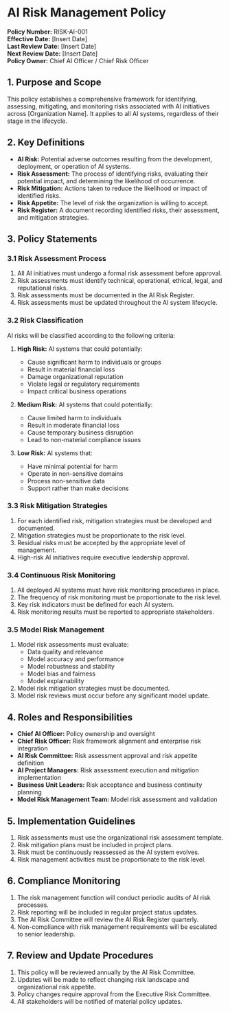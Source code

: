 # AI Risk Management Policy

**Policy Number:** RISK-AI-001  
**Effective Date:** [Insert Date]  
**Last Review Date:** [Insert Date]  
**Next Review Date:** [Insert Date]  
**Policy Owner:** Chief AI Officer / Chief Risk Officer

## 1. Purpose and Scope

This policy establishes a comprehensive framework for identifying, assessing, mitigating, and monitoring risks associated with AI initiatives across [Organization Name]. It applies to all AI systems, regardless of their stage in the lifecycle.

## 2. Key Definitions

- **AI Risk:** Potential adverse outcomes resulting from the development, deployment, or operation of AI systems.
- **Risk Assessment:** The process of identifying risks, evaluating their potential impact, and determining the likelihood of occurrence.
- **Risk Mitigation:** Actions taken to reduce the likelihood or impact of identified risks.
- **Risk Appetite:** The level of risk the organization is willing to accept.
- **Risk Register:** A document recording identified risks, their assessment, and mitigation strategies.

## 3. Policy Statements

### 3.1 Risk Assessment Process

1. All AI initiatives must undergo a formal risk assessment before approval.
2. Risk assessments must identify technical, operational, ethical, legal, and reputational risks.
3. Risk assessments must be documented in the AI Risk Register.
4. Risk assessments must be updated throughout the AI system lifecycle.

### 3.2 Risk Classification

AI risks will be classified according to the following criteria:

1. **High Risk:** AI systems that could potentially:
   - Cause significant harm to individuals or groups
   - Result in material financial loss
   - Damage organizational reputation
   - Violate legal or regulatory requirements
   - Impact critical business operations

2. **Medium Risk:** AI systems that could potentially:
   - Cause limited harm to individuals
   - Result in moderate financial loss
   - Cause temporary business disruption
   - Lead to non-material compliance issues

3. **Low Risk:** AI systems that:
   - Have minimal potential for harm
   - Operate in non-sensitive domains
   - Process non-sensitive data
   - Support rather than make decisions

### 3.3 Risk Mitigation Strategies

1. For each identified risk, mitigation strategies must be developed and documented.
2. Mitigation strategies must be proportionate to the risk level.
3. Residual risks must be accepted by the appropriate level of management.
4. High-risk AI initiatives require executive leadership approval.

### 3.4 Continuous Risk Monitoring

1. All deployed AI systems must have risk monitoring procedures in place.
2. The frequency of risk monitoring must be proportionate to the risk level.
3. Key risk indicators must be defined for each AI system.
4. Risk monitoring results must be reported to appropriate stakeholders.

### 3.5 Model Risk Management

1. Model risk assessments must evaluate:
   - Data quality and relevance
   - Model accuracy and performance
   - Model robustness and stability
   - Model bias and fairness
   - Model explainability
2. Model risk mitigation strategies must be documented.
3. Model risk reviews must occur before any significant model update.

## 4. Roles and Responsibilities

- **Chief AI Officer:** Policy ownership and oversight
- **Chief Risk Officer:** Risk framework alignment and enterprise risk integration
- **AI Risk Committee:** Risk assessment approval and risk appetite definition
- **AI Project Managers:** Risk assessment execution and mitigation implementation
- **Business Unit Leaders:** Risk acceptance and business continuity planning
- **Model Risk Management Team:** Model risk assessment and validation

## 5. Implementation Guidelines

1. Risk assessments must use the organizational risk assessment template.
2. Risk mitigation plans must be included in project plans.
3. Risk must be continuously reassessed as the AI system evolves.
4. Risk management activities must be proportionate to the risk level.

## 6. Compliance Monitoring

1. The risk management function will conduct periodic audits of AI risk processes.
2. Risk reporting will be included in regular project status updates.
3. The AI Risk Committee will review the AI Risk Register quarterly.
4. Non-compliance with risk management requirements will be escalated to senior leadership.

## 7. Review and Update Procedures

1. This policy will be reviewed annually by the AI Risk Committee.
2. Updates will be made to reflect changing risk landscape and organizational risk appetite.
3. Policy changes require approval from the Executive Risk Committee.
4. All stakeholders will be notified of material policy updates.
